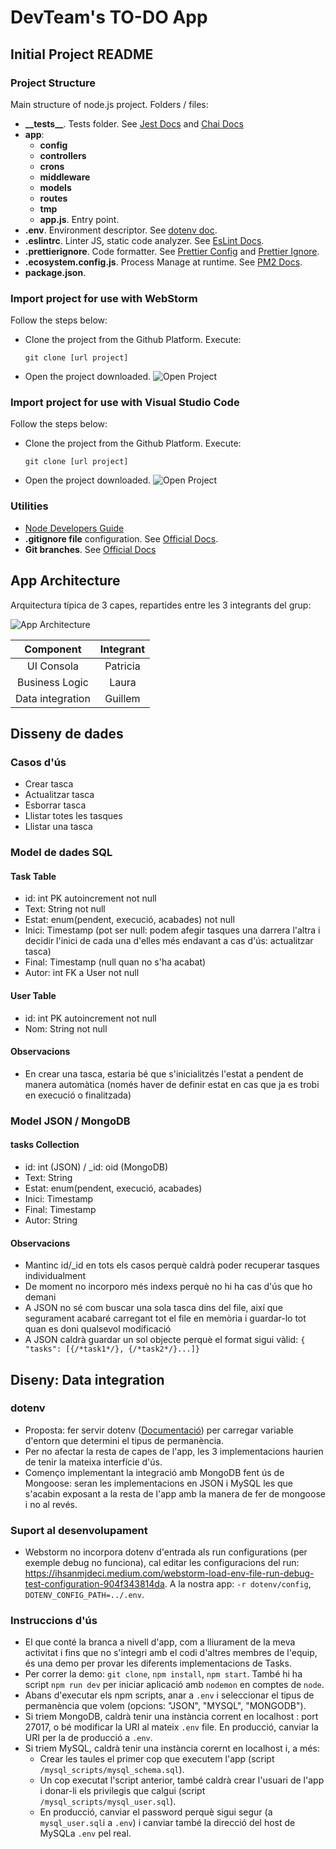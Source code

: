 
# DevTeam's TO-DO App

## Initial Project README

### Project Structure

Main structure of node.js project. Folders / files:

- <b>\_\_tests__</b>. Tests folder. See [Jest Docs](https://jestjs.io/es-ES/docs/configuration) and [Chai Docs](https://www.chaijs.com/)
- <b>app</b>:
    - <b>config</b>
    - <b>controllers</b>
    - <b>crons</b>
    - <b>middleware</b>
    - <b>models</b>
    - <b>routes</b>
    - <b>tmp</b>
    - <b>app.js</b>. Entry point.
- <b>.env</b>. Environment descriptor. See [dotenv doc](https://www.npmjs.com/package/dotenv).
- <b>.eslintrc</b>. Linter JS, static code analyzer. See [EsLint Docs](https://eslint.org/docs/user-guide/configuring/configuration-files).
- <b>.prettierignore</b>. Code formatter. See [Prettier Config](https://prettier.io/docs/en/configuration.html) and [Prettier Ignore](https://prettier.io/docs/en/ignore.html).
- <b>.ecosystem.config.js</b>. Process Manage at runtime. See [PM2 Docs](https://pm2.keymetrics.io/).
- <b>package.json</b>.

### Import project for use with WebStorm

Follow the steps below:
* Clone the project from the Github Platform. Execute:
  ```
  git clone [url project]
  ```
* Open the project downloaded.
![Open Project](img/webstorm_open.png)


### Import project for use with Visual Studio Code

Follow the steps below:
* Clone the project from the Github Platform. Execute:
  ```
  git clone [url project]
  ```
* Open the project downloaded.
  ![Open Project](img/VSC_open.png)


### Utilities

* [Node Developers Guide](https://nodejs.dev/learn)
* **.gitignore file** configuration. See [Official Docs](https://docs.github.com/en/get-started/getting-started-with-git/ignoring-files).
* **Git branches**. See [Official Docs](https://git-scm.com/book/en/v2/Git-Branching-Branches-in-a-Nutshell)

## App Architecture

Arquitectura típica de 3 capes, repartides entre les 3 integrants del grup:

![App Architecture](img/app_architecture.png)

|  **Component**   | **Integrant** |
|:----------------:|:-------------:|
|    UI Consola    |   Patricia    |
|  Business Logic  |     Laura     |
| Data integration |    Guillem    |


## Disseny de dades

### Casos d'ús
- Crear tasca
- Actualitzar tasca
- Esborrar tasca
- Llistar totes les tasques
- Llistar una tasca

### Model de dades SQL

#### Task Table
- id: int PK autoincrement not null
- Text: String not null
- Estat: enum(pendent, execució, acabades) not null
- Inici: Timestamp (pot ser null: podem afegir tasques una darrera l'altra i decidir l'inici de cada una d'elles més endavant a cas d'ús: actualitzar tasca)
- Final: Timestamp (null quan no s'ha acabat)
- Autor: int FK a User not null

#### User Table
  - id: int PK autoincrement not null
  - Nom: String not null

#### Observacions
- En crear una tasca, estaria bé que s'inicialitzés l'estat a pendent de manera automàtica (només haver de definir estat en cas que ja es trobi en execució o  finalitzada)

### Model JSON / MongoDB

#### tasks Collection
  - id: int (JSON) / _id: oid (MongoDB)
  - Text: String
  - Estat: enum(pendent, execució, acabades)
  - Inici: Timestamp
  - Final: Timestamp
  - Autor: String

#### Observacions
- Mantinc id/_id en tots els casos perquè caldrà poder recuperar tasques individualment
- De moment no incorporo més indexs perquè no hi ha cas d'ús que ho demani
- A JSON no sé com buscar una sola tasca dins del file, així que segurament acabaré carregant tot el file en memòria i guardar-lo tot quan es doni qualsevol modificació
- A JSON caldrà guardar un sol objecte perquè el format sigui vàlid: `{ "tasks": [{/*task1*/}, {/*task2*/}...]}`


## Diseny: Data integration

### dotenv

- Proposta: fer servir dotenv ([Documentació](#project-structure)) per carregar variable d'entorn que determini el tipus de permanència.
- Per no afectar la resta de capes de l'app, les 3 implementacions haurien de tenir la mateixa interfície d'ús.
- Començo implementant la integració amb MongoDB fent ús de Mongoose: seran les implementacions en JSON i MySQL les que s'acabin exposant a la resta de l'app amb la manera de fer de mongoose i no al revés.

### Suport al desenvolupament
- Webstorm no incorpora dotenv d'entrada als run configurations (per exemple debug no funciona), cal editar les configuracions del run: https://ihsanmjdeci.medium.com/webstorm-load-env-file-run-debug-test-configuration-904f343814da. A la nostra app: `-r dotenv/config`, `DOTENV_CONFIG_PATH=../.env`.

### Instruccions d'ús
- El que conté la branca a nivell d'app, com a lliurament de la meva activitat i fins que no s'integri amb el codi d'altres membres de l'equip, és una demo per provar les diferents implementacions de Tasks.
- Per correr la demo: `git clone`, `npm install`, `npm start`. També hi ha script `npm run dev` per iniciar aplicació amb `nodemon` en comptes de `node`.
- Abans d'executar els npm scripts, anar a `.env` i seleccionar el tipus de permanència que volem (opcions: "JSON", "MYSQL", "MONGODB").
- Si triem MongoDB, caldrà tenir una instància corrent en localhost : port 27017, o bé modificar la URI al mateix `.env` file. En producció, canviar la URI per la de producció a `.env`.
- Si triem MySQL, caldrà tenir una instància corernt en localhost i, a més: 
  - Crear les taules el primer cop que executem l'app (script `/mysql_scripts/mysql_schema.sql`).
  - Un cop executat l'script anterior, també caldrà crear l'usuari de l'app i donar-li els privilegis que calgui (script `/mysql_scripts/mysql_user.sql`). 
  - En producció, canviar el password perquè sigui segur (a `mysql_user.sql`i a `.env`) i canviar també la direcció del host de MySQLa `.env` pel real.
